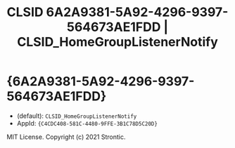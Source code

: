 ﻿---
title: "CLSID 6A2A9381-5A92-4296-9397-564673AE1FDD | CLSID_HomeGroupListenerNotify"
excerpt: What is COM-Object CLSID 6A2A9381-5A92-4296-9397-564673AE1FDD?
---

# {6A2A9381-5A92-4296-9397-564673AE1FDD}

* (default): `CLSID_HomeGroupListenerNotify`
* AppId: `{C4CDC408-581C-4480-9FFE-3B1C78D5C20D}`

MIT License. Copyright (c) 2021 Strontic.


